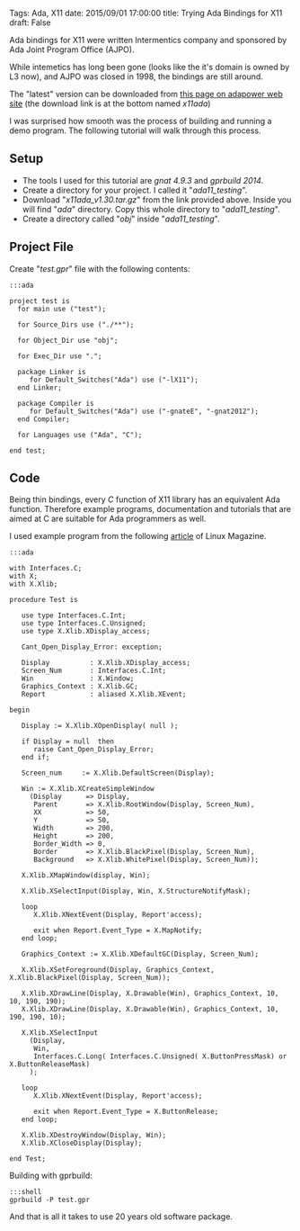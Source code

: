 Tags: Ada, X11
date: 2015/09/01 17:00:00
title: Trying Ada Bindings for X11
draft: False

Ada bindings for X11 were written Intermentics company and sponsored by Ada Joint Program Office (AJPO).

While intemetics has long been gone (looks like the it's domain is owned by L3 now), and AJPO was closed in 1998, the bindings are still around.

The "latest" version can be downloaded from [this page on adapower web site](http://www.adapower.com/index.php?Command=Class&ClassID=AdaGUI) (the download link is at the bottom named *x11ada*)

I was surprised how smooth was the process of building and running a demo program. The following tutorial will walk through this process.



## Setup 

* The tools I used for this tutorial are *gnat 4.9.3* and *gprbuild 2014*.
* Create a directory for your project. I called it "*ada11_testing*".
* Download "*x11ada_v1.30.tar.gz*" from the link provided above. Inside you will find "*ada*" directory. Copy this whole directory to "*ada11_testing*".
* Create a directory called "*obj*" inside "*ada11_testing*".

## Project File

Create "*test.gpr*" file with the following contents:

    :::ada
    
    project test is
      for main use ("test");
      
      for Source_Dirs use ("./**");
      
      for Object_Dir use "obj";
      
      for Exec_Dir use ".";
      
      package Linker is
         for Default_Switches("Ada") use ("-lX11");
      end Linker;
      
      package Compiler is
         for Default_Switches("Ada") use ("-gnateE", "-gnat2012"); 
      end Compiler;
      
      for Languages use ("Ada", "C");
    
    end test;
    

## Code ##

Being thin bindings, every *C* function of X11 library has an equivalent Ada function. Therefore example programs, documentation and tutorials that are aimed at C are suitable for Ada programmers as well.

I used example program from the following [article](http://www.linuxjournal.com/article/4879) of Linux Magazine.

    :::ada
    
    with Interfaces.C;
    with X;
    with X.Xlib;
    
    procedure Test is 
       
       use type Interfaces.C.Int;
       use type Interfaces.C.Unsigned;
       use type X.Xlib.XDisplay_access;
       
       Cant_Open_Display_Error: exception;
       
       Display          : X.Xlib.XDisplay_access;
       Screen_Num       : Interfaces.C.Int;   
       Win              : X.Window;
       Graphics_Context : X.Xlib.GC;
       Report           : aliased X.Xlib.XEvent;
       
    begin
    
       Display := X.Xlib.XOpenDisplay( null );
       
       if Display = null  then	 
          raise Cant_Open_Display_Error;
       end if;
       
       Screen_num     := X.Xlib.DefaultScreen(Display);
       
       Win := X.Xlib.XCreateSimpleWindow
         (Display      => Display, 
          Parent       => X.Xlib.RootWindow(Display, Screen_Num), 
          XX           => 50, 
          Y            => 50, 
          Width        => 200, 
          Height       => 200, 
          Border_Width => 0, 
          Border       => X.Xlib.BlackPixel(Display, Screen_Num), 
          Background   => X.Xlib.WhitePixel(Display, Screen_Num));
       
       X.Xlib.XMapWindow(display, Win);
       
       X.Xlib.XSelectInput(Display, Win, X.StructureNotifyMask);
   
       loop
          X.Xlib.XNextEvent(Display, Report'access);
          
          exit when Report.Event_Type = X.MapNotify;
       end loop;
       
       Graphics_Context := X.Xlib.XDefaultGC(Display, Screen_Num);
     
       X.Xlib.XSetForeground(Display, Graphics_Context, X.Xlib.BlackPixel(Display, Screen_Num));
       
       X.Xlib.XDrawLine(Display, X.Drawable(Win), Graphics_Context, 10, 10, 190, 190);
       X.Xlib.XDrawLine(Display, X.Drawable(Win), Graphics_Context, 10, 190, 190, 10);
       
       X.Xlib.XSelectInput
         (Display, 
          Win, 
          Interfaces.C.Long( Interfaces.C.Unsigned( X.ButtonPressMask) or X.ButtonReleaseMask)
         );
       
       loop
          X.Xlib.XNextEvent(Display, Report'access);
          
          exit when Report.Event_Type = X.ButtonRelease;
       end loop;
       
       X.Xlib.XDestroyWindow(Display, Win);
       X.Xlib.XCloseDisplay(Display);   
       
    end Test;
    
Building with gprbuild:

    :::shell
    gprbuild -P test.gpr

And that is all it takes to use 20 years old software package.































